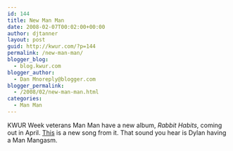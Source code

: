 ```yaml
---
id: 144
title: New Man Man
date: 2008-02-07T00:02:00+00:00
author: djtanner
layout: post
guid: http://kwur.com/?p=144
permalink: /new-man-man/
blogger_blog:
  - blog.kwur.com
blogger_author:
  - Dan Mnoreply@blogger.com
blogger_permalink:
  - /2008/02/new-man-man.html
categories:
  - Man Man
---
```

<div class="pf-content">
  <p>
    KWUR Week veterans Man Man have a new album, <span style="font-style: italic;">Rabbit Habits</span>, coming out in April. <a href="http://www.deafindieelephants.com/2008/02/05/new-man-man-top-drawer/">This</a> is a new song from it. That sound you hear is Dylan having a Man Mangasm.
  </p>
</div>